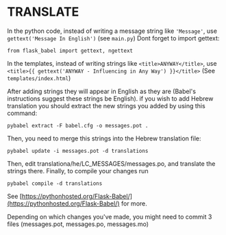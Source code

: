 # TRANSLATE

In the python code, instead of writing a message string like `'Message'`, use `gettext('Message In English')` \(see `main.py`\) Dont forget to import gettext:

`from flask_babel import gettext, ngettext`

In the templates, instead of writing strings like `<title>ANYWAY</title>`, use `<title>{{ gettext('ANYWAY - Influencing in Any Way') }}</title>` \(See `templates/index.html`\)

After adding strings they will appear in English as they are \(Babel's instructions suggest these strings be English\). if you wish to add Hebrew translation you should extract the new strings you added by using this command:

`pybabel extract -F babel.cfg -o messages.pot .`

Then, you need to merge this strings into the Hebrew translation file:

`pybabel update -i messages.pot -d translations`

Then, edit translationa/he/LC\_MESSAGES/messages.po, and translate the strings there. Finally, to compile your changes run

`pybabel compile -d translations`

See [https://pythonhosted.org/Flask-Babel/](https://pythonhosted.org/Flask-Babel/) for more.

Depending on which changes you've made, you might need to commit 3 files \(messages.pot, messages.po, messages.mo\)

